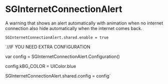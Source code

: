 # SGInternetConnectionAlert
A warning that shows an alert automatically with animation when no internet connection also hide automatically when the internet comes back.

`SGInternetConnectionAlert.shared.enable = true`
        
`//IF YOU NEED EXTRA CONFIGURATION

var config = SGInternetConnectionAlert.Configuration()

config.kBG_COLOR = UIColor.blue

SGInternetConnectionAlert.shared.config = config`
